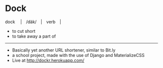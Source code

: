 # Dock
dock  | /däk/ | verb |
- to cut short 
- to take away a part of 
---
- Basically yet another URL shortener, similar to Bit.ly 
- a school project, made with the use of Django and MaterializeCSS
- Live at http://dockr.herokuapp.com/

